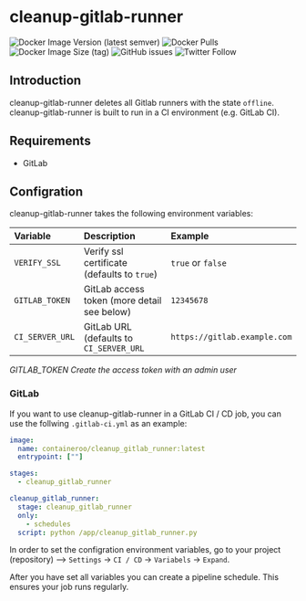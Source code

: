 # cleanup-gitlab-runner

![Docker Image Version (latest semver)](https://img.shields.io/docker/v/containeroo/cleanup-gitlab-runner?style=flat-square)
![Docker Pulls](https://img.shields.io/docker/pulls/containeroo/cleanup-gitlab-runner?style=flat-square)
![Docker Image Size (tag)](https://img.shields.io/docker/image-size/containeroo/cleanup-gitlab-runner/latest?style=flat-square)
![GitHub issues](https://img.shields.io/github/issues/containeroo/cleanup-gitlab-runner?style=flat-square)
![Twitter Follow](https://img.shields.io/twitter/follow/containeroo?style=social)

## Introduction

cleanup-gitlab-runner deletes all Gitlab runners with the state `offline`.
cleanup-gitlab-runner is built to run in a CI environment (e.g. GitLab CI).

## Requirements

- GitLab

## Configration

cleanup-gitlab-runner takes the following environment variables:

| Variable        | Description                                 | Example                      |
| :-------------- | :------------------------------------------ | :--------------------------- |
| `VERIFY_SSL`    | Verify ssl certificate (defaults to `true`) | `true` or `false`            |
| `GITLAB_TOKEN`  | GitLab access token (more detail see below) | `12345678`                   |
| `CI_SERVER_URL` | GitLab URL (defaults to `CI_SERVER_URL`     | `https://gitlab.example.com` |

*GITLAB_TOKEN*
*Create the access token with an admin user*

### GitLab

If you want to use cleanup-gitlab-runner in a GitLab CI / CD job, you can use the follwing `.gitlab-ci.yml` as an example:

```yaml
image:
  name: containeroo/cleanup_gitlab_runner:latest
  entrypoint: [""]

stages:
  - cleanup_gitlab_runner

cleanup_gitlab_runner:
  stage: cleanup_gitlab_runner
  only:
    - schedules
  script: python /app/cleanup_gitlab_runner.py
```

In order to set the configration environment variables, go to your project (repository) -->  `Settings` -> `CI / CD` -> `Variabels` -> `Expand`.

After you have set all variables you can create a pipeline schedule. This ensures your job runs regularly.
